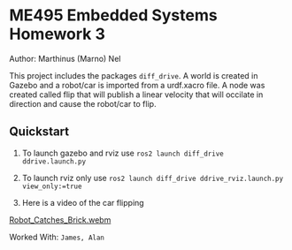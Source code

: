 # ME495 Embedded Systems Homework 3
Author: Marthinus (Marno) Nel

This project includes the packages `diff_drive`. A world is created in Gazebo and a robot/car is imported from a urdf.xacro file.
A node was created called flip that will publish a linear velocity that will occilate in direction and cause the robot/car to flip.

## Quickstart
1. To launch gazebo and rviz use `ros2 launch diff_drive ddrive.launch.py`
2. To launch rviz only use `ros2 launch diff_drive ddrive_rviz.launch.py view_only:=true`

3. Here is a video of the car flipping

  [Robot_Catches_Brick.webm](https://user-images.githubusercontent.com/60977336/196852556-7bbca85f-46d4-4842-99ee-a81dd363eede.webm)

Worked With: `James, Alan`